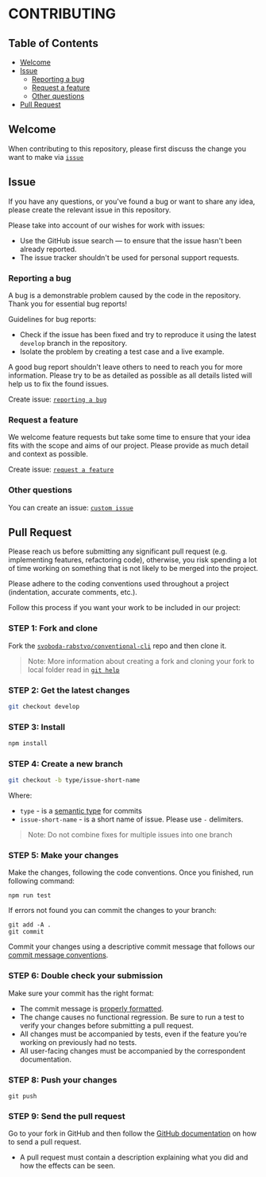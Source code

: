 # CONTRIBUTING

## Table of Contents

- [Welcome](#welcome)
- [Issue](#issue)
  - [Reporting a bug](#reporting-a-bug)
  - [Request a feature](#request-a-feature)
  - [Other questions](#other-questions)
- [Pull Request](#pull-request)

## Welcome

When contributing to this repository, please first discuss the change you
want to make via [`issue`](#issue)

## Issue

If you have any questions, or you've found a bug or want to share any idea,
please create the relevant issue in this repository.

Please take into account of our wishes for work with issues:

- Use the GitHub issue search — to ensure that the issue hasn't been already reported.
- The issue tracker shouldn't be used for personal support requests.

### Reporting a bug

A bug is a demonstrable problem caused by the code in the repository.
Thank you for essential bug reports!

Guidelines for bug reports:

- Check if the issue has been fixed and try to reproduce it using the latest `develop` branch in the repository.
- Isolate the problem by creating a test case and a live example.

A good bug report shouldn't leave others to need to reach you for
more information. Please try to be as detailed as possible as all details
listed will help us to fix the found issues.

Create issue: [`reporting a bug`][github-url-issue-bug-reporter]

### Request a feature

We welcome feature requests but take some time to ensure that your idea fits
with the scope and aims of our project. Please provide as much detail and
context as possible.

Create issue: [`request a feature`][github-url-issue-feature]

### Other questions

You can create an issue: [`custom issue`][github-url-issue-custom]

## Pull Request

Please reach us before submitting any significant pull request (e.g.
implementing features, refactoring code), otherwise, you risk spending a
lot of time working on something that is not likely to be merged
into the project.

Please adhere to the coding conventions used throughout a project (indentation,
accurate comments, etc.).

Follow this process if you want your work to be included in our project:

### STEP 1: Fork and clone

Fork the [`svoboda-rabstvo/conventional-cli`][github-url] repo and then clone it.

> Note: More information about creating a fork and cloning your fork to local folder read in [`git help`][github-help-fork]

### STEP 2: Get the latest changes

```bash
git checkout develop
```

### STEP 3: Install

```bash
npm install
```

### STEP 4: Create a new branch

```bash
git checkout -b type/issue-short-name
```

Where:

- `type` - is a [semantic type](#type) for commits
- `issue-short-name` - is a short name of issue. Please use `-` delimiters.

> Note: Do not combine fixes for multiple issues into one branch

### STEP 5: Make your changes

Make the changes, following the code conventions. Once you finished,
run following command:

```bush
npm run test
```

If errors not found you can commit the changes to your branch:

```bush
git add -A .
git commit
```

Commit your changes using a descriptive commit message that follows
our [commit message conventions](github-url-commit-message).

### STEP 6: Double check your submission

Make sure your commit has the right format:

- The commit message is [properly formatted](github-url-commit-message).
- The change causes no functional regression. Be sure to run a test to verify your changes before submitting a pull request.
- All changes must be accompanied by tests, even if the feature you’re working on previously had no tests.
- All user-facing changes must be accompanied by the correspondent documentation.

### STEP 8: Push your changes

```bush
git push
```

### STEP 9: Send the pull request

Go to your fork in GitHub and then follow the [GitHub documentation][github-help-pull-request] on how to send a pull request.

- A pull request must contain a description explaining what you did and how the effects can be seen.

[github-url]: https://github.com/svoboda-rabstvo/conventional-cli
[github-url-issue-bug-reporter]: https://github.com/svoboda-rabstvo/conventional-cli/issues/new?template=Bug_report.md
[github-url-issue-feature]: https://github.com/svoboda-rabstvo/conventional-cli/issues/new?template=Feature_request.md
[github-url-issue-custom]: https://github.com/svoboda-rabstvo/conventional-cli/issues/new?template=Custom.md
[github-help-fork]: https://help.github.com/articles/fork-a-repo/#fork-an-example-repository
[github-help-pull-request]: https://help.github.com/articles/creating-a-pull-request
[github-url-commit-message]: https://github.com/svoboda-rabstvo/conventional-cli/blob/develop/docs/git/commit_message.md

